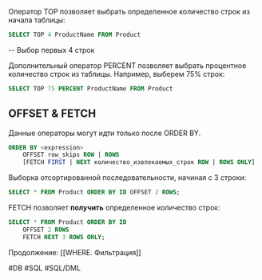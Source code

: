 Оператор TOP позволяет выбрать определенное количество строк из начала таблицы:
```sql
SELECT TOP 4 ProductName FROM Product
```
-- Выбор первых 4 строк

Дополнительный оператор PERCENT позволяет выбрать процентное количество строк из таблицы. Например, выберем 75% строк:
```sql
SELECT TOP 75 PERCENT ProductName FROM Product
```

## OFFSET & FETCH

Данные операторы могут идти только после ORDER BY.

```SQL
ORDER BY <expression> 
    OFFSET row_skips ROW | ROWS
    [FETCH FIRST | NEXT количество_извлекаемых_строк ROW | ROWS ONLY]
```

Выборка отсортированной последовательности, начиная с 3 строки:

```sql
SELECT * FROM Product ORDER BY ID OFFSET 2 ROWS;
```

FETCH позволяет **получить** определенное количество строк:

```sql
SELECT * FROM Product ORDER BY ID 
    OFFSET 2 ROWS
    FETCH NEXT 3 ROWS ONLY;
```

Продолжение: [[WHERE. Фильтрация]]

#DB #SQL #SQL/DML